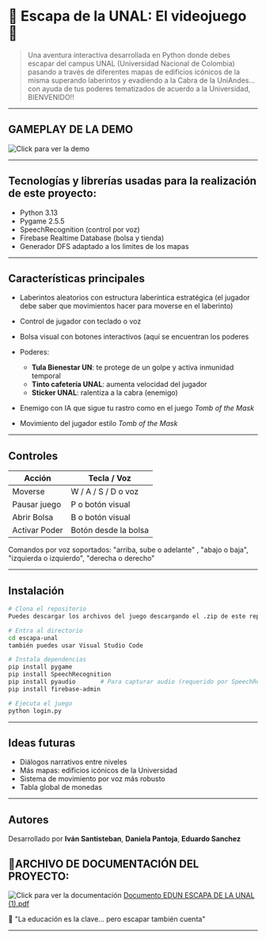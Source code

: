 # 👑 Escapa de la UNAL: El videojuego 🐐

> Una aventura interactiva desarrollada en Python donde debes escapar del campus UNAL (Universidad Nacional de Colombia) pasando a través de diferentes mapas de edificios icónicos de la misma superando laberintos y evadiendo a la Cabra de la UniAndes... con ayuda de tus poderes tematizados de acuerdo a la Universidad, BIENVENIDO!!

---

## GAMEPLAY DE LA DEMO

![Click para ver la demo](https://github.com/user-attachments/assets/5b4e4508-f6ad-4508-835e-a49ea079c293) <!-- Puedes cambiar esto por un GIF o video tuyo -->

---

##  Tecnologías y librerías usadas para la realización de este proyecto:

* Python 3.13
* Pygame 2.5.5
* SpeechRecognition (control por voz)
* Firebase Realtime Database (bolsa y tienda)
* Generador DFS adaptado a los limites de los mapas

---

##  Características principales

* Laberintos aleatorios con estructura laberíntica estratégica (el jugador debe saber que movimientos hacer para moverse en el laberinto)
* Control de jugador con teclado o voz
* Bolsa visual con botones interactivos (aquí se encuentran los poderes
* Poderes:

  * **Tula Bienestar UN**: te protege de un golpe y activa inmunidad temporal
  * **Tinto cafetería UNAL**: aumenta velocidad del jugador
  * **Sticker UNAL**: ralentiza a la cabra (enemigo)
* Enemigo con IA que sigue tu rastro como en el juego *Tomb of the Mask*
* Movimiento del jugador estilo *Tomb of the Mask*
---

##  Controles

| Acción        | Tecla / Voz          |
| ------------- | -------------------- |
| Moverse       | W / A / S / D o voz  |
| Pausar juego  | P o botón visual     |
| Abrir Bolsa   | B o botón visual     |
| Activar Poder | Botón desde la bolsa |

Comandos por voz soportados: "arriba, sube o adelante" , "abajo o baja", "izquierda o izquierdo", "derecha o derecho"

---

##  Instalación

```bash
# Clona el repositorio
Puedes descargar los archivos del juego descargando el .zip de este repositorio

# Entra al directorio
cd escapa-unal
también puedes usar Visual Studio Code

# Instala dependencias
pip install pygame
pip install SpeechRecognition
pip install pyaudio       # Para capturar audio (requerido por SpeechRecognition)
pip install firebase-admin

# Ejecuta el juego
python login.py
```

---

##  Ideas futuras

*  Diálogos narrativos entre niveles
*  Más mapas: edificios icónicos de la Universidad
*  Sistema de movimiento por voz más robusto
*  Tabla global de monedas

---

##  Autores

Desarrollado por **Iván Santisteban**, **Daniela Pantoja**, **Eduardo Sanchez**

## 🎇ARCHIVO DE DOCUMENTACIÓN DEL PROYECTO:
![Click para ver la documentación]()
[Documento EDUN ESCAPA DE LA UNAL (1).pdf](https://github.com/user-attachments/files/21282555/Documento.EDUN.ESCAPA.DE.LA.UNAL.1.pdf)

💬 "La educación es la clave... pero escapar también cuenta"

---
